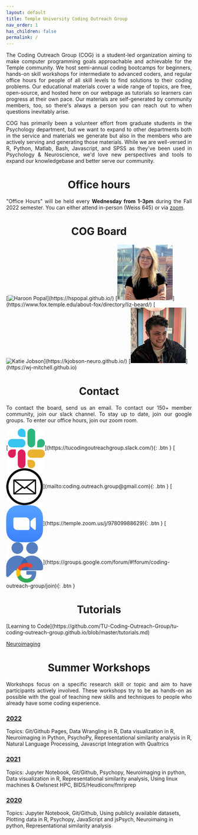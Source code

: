 ```yaml
---
layout: default
title: Temple University Coding Outreach Group
nav_order: 1
has_children: false
permalink: /
---
```

<p style="text-align: justify;">The Coding Outreach Group (COG) is a student-led organization aiming to make computer programming goals approachable and achievable for the Temple community. We host semi-annual coding bootcamps for beginners, hands-on skill workshops for intermediate to advanced coders, and regular office hours for people of all skill levels to find solutions to their coding problems. Our educational materials cover a wide range of topics, are free, open-source, and hosted here on our webpage as tutorials so learners can progress at their own pace. Our materials are self-generated by community members, too, so there's always a person you can reach out to when questions inevitably arise.</p>   
  
<p style="text-align: justify;">COG has primarily been a volunteer effort from graduate students in the Psychology department, but we want to expand to other departments both in the service and materials we generate but also in the members who are actively serving and generating those materials. While we are well-versed in R, Python, Matlab, Bash, Javascript, and SPSS as they've been used in Psychology & Neuroscience, we'd love new perspectives and tools to expand our knowledgebase and better serve our community.</p>

<h1 style="text-align: center;">Office hours</h1>
<p style="text-align: justify;">"Office Hours" will be held every <b>Wednesday from 1-3pm</b> during the Fall 2022 semester. You can either attend in-person (Weiss 645) or via <a href="https://temple.zoom.us/j/97809988629">zoom</a>.</p>

<h1 style="text-align: center;">COG Board</h1>
[<img src="/assets/images/HaroonPopal.png" alt="Haroon Popal" width="150"/>](https://hspopal.github.io/)
[<img src="/assets/images/LizBeard.jpg" alt="Liz Beard"  width="150"/>](https://www.fox.temple.edu/about-fox/directory/liz-beard/)
[<img src="/assets/images/KatieJobson.jpg" alt="Katie Jobson"  width="150"/>](https://kjobson-neuro.github.io/)
[<img src="/assets/images/BillyMitchell.jpg" alt="Billy Mitchell"  width="150"/>](https://wj-mitchell.github.io)

<h1 style="text-align: center;">Contact</h1>
<p style="text-align: justify;">To contact the board, send us an email. To contact our 150+ member community, join our slack channel. To stay up to date, join our google groups. To enter our office hours, join our zoom room.</p>
[<img src="/assets/images/slack_Color.png" alt="Join Our Slack" align="center" width="100"/>](https://tucodingoutreachgroup.slack.com/){: .btn }
[<img src="/assets/images/email_BW.png" alt="Email Us" align="center" width="100"/>](mailto:coding.outreach.group@gmail.com){: .btn }
[<img src="/assets/images/zoom_Color.png" alt="Office Hour Zoom Room" align="center" width="100"/>](https://temple.zoom.us/j/97809988629){: .btn }
[<img src="/assets/images/groups_Color.png" alt="Join Our Google Groups" align="center" width="100"/>](https://groups.google.com/forum/#!forum/coding-outreach-group/join){: .btn }

<h1 style="text-align: center;">Tutorials</h1>
[Learning to Code](https://github.com/TU-Coding-Outreach-Group/tu-coding-outreach-group.github.io/blob/master/tutorials.md)

[Neuroimaging](https://github.com/TU-Coding-Outreach-Group/Tutorials/blob/master/Neuroimaging.md)

<h1 style="text-align: center;">Summer Workshops</h1>
<p style="text-align: justify;">Workshops focus on a specific research skill or topic and aim to have participants actively involved. These workshops try to be as hands-on as possible with the goal of teaching new skills and techniques to people who already have some coding experience.</p>

### [2022](https://github.com/TU-Coding-Outreach-Group/cog_summer_workshops_2022/blob/master/README.md)
Topics: Git/Github Pages, Data Wrangling in R, Data visualization in R, Neuroimaging in Python, PsychoPy, Representational similarity analysis in R, Natural Language Processing, Javascript Integration with Qualtrics 


### [2021](https://github.com/TU-Coding-Outreach-Group/cog_summer_workshops_2021/blob/master/README.md)
Topics: Jupyter Notebook, Git/Github, Psychopy, Neuroimaging in python, Data visualization in R, Representational similarity analysis, Using linux machines & Owlsnest HPC, BIDS/Heudiconv/fmriprep


### [2020](https://github.com/TU-Coding-Outreach-Group/cog_summer_workshops_2020/blob/master/README.md)
Topics: Jupyter Notebook, Git/Github, Using publicly available datasets, Plotting data in R, Psychopy, JavaScript and jsPsych, Neuroimaing in python, Representational similarity analysis
